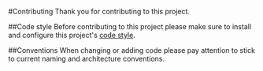 #Contributing
Thank you for contributing to this project.

##Code style
Before contributing to this project please make sure to install and configure this project's [code style](https://github.com/square/java-code-styles).

##Conventions
When changing or adding code please pay attention to stick to current naming and architecture conventions.

